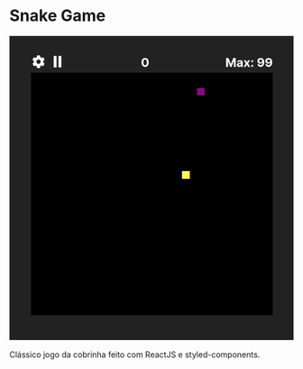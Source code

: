 # Snake Game

![Screenshot](./preview.png)

Clássico jogo da cobrinha feito com ReactJS e styled-components.
